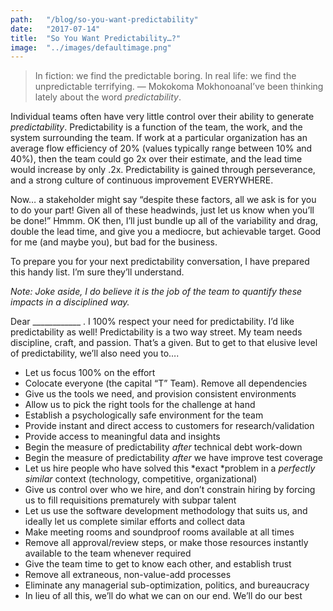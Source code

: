 ```yaml
---
path:	"/blog/so-you-want-predictability"
date:	"2017-07-14"
title:	"So You Want Predictability…?"
image:	"../images/defaultimage.png"
---
```



> In fiction: we find the predictable boring. In real life: we find the unpredictable terrifying. ― Mokokoma MokhonoanaI’ve been thinking lately about the word *predictability*.

Individual teams often have very little control over their ability to generate *predictability*. Predictability is a function of the team, the work, and the system surrounding the team. If work at a particular organization has an average flow efficiency of 20% (values typically range between 10% and 40%), then the team could go 2x over their estimate, and the lead time would increase by only .2x. Predictability is gained through perseverance, and a strong culture of continuous improvement EVERYWHERE.

Now… a stakeholder might say “despite these factors, all we ask is for you to do your part! Given all of these headwinds, just let us know when you’ll be done!” Hmmm. OK then, I’ll just bundle up all of the variability and drag, double the lead time, and give you a mediocre, but achievable target. Good for me (and maybe you), but bad for the business.

To prepare you for your next predictability conversation, I have prepared this handy list. I’m sure they’ll understand.

*Note: Joke aside, I do believe it is the job of the team to quantify these impacts in a disciplined way.*

Dear \_\_\_\_\_\_\_\_\_\_\_\_ . I 100% respect your need for predictability. I’d like predictability as well! Predictability is a two way street. My team needs discipline, craft, and passion. That’s a given. But to get to that elusive level of predictability, we’ll also need you to….

* Let us focus 100% on the effort
* Colocate everyone (the capital “T” Team). Remove all dependencies
* Give us the tools we need, and provision consistent environments
* Allow us to pick the right tools for the challenge at hand
* Establish a psychologically safe environment for the team
* Provide instant and direct access to customers for research/validation
* Provide access to meaningful data and insights
* Begin the measure of predictability *after* technical debt work-down
* Begin the measure of predictability *after* we have improve test coverage
* Let us hire people who have solved this *exact *problem in a *perfectly similar* context (technology, competitive, organizational)
* Give us control over who we hire, and don’t constrain hiring by forcing us to fill requisitions prematurely with subpar talent
* Let us use the software development methodology that suits us, and ideally let us complete similar efforts and collect data
* Make meeting rooms and soundproof rooms available at all times
* Remove all approval/review steps, or make those resources instantly available to the team whenever required
* Give the team time to get to know each other, and establish trust
* Remove all extraneous, non-value-add processes
* Eliminate any managerial sub-optimization, politics, and bureaucracy
* In lieu of all this, we’ll do what we can on our end. We’ll do our best
